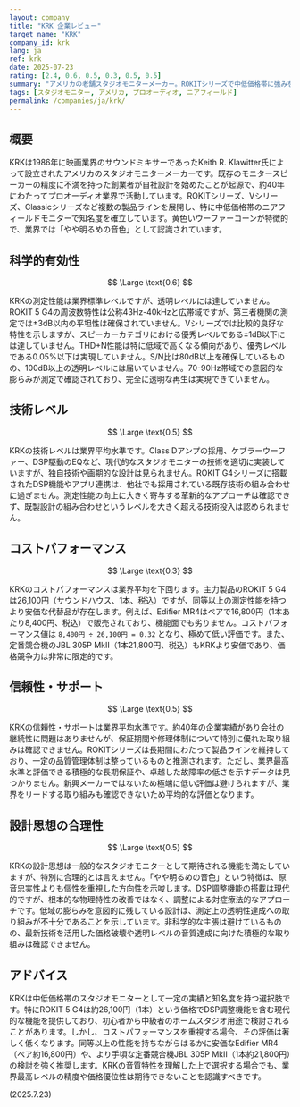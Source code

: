 ```yaml
---
layout: company
title: "KRK 企業レビュー"
target_name: "KRK"
company_id: krk
lang: ja
ref: krk
date: 2025-07-23
rating: [2.4, 0.6, 0.5, 0.3, 0.5, 0.5]
summary: "アメリカの老舗スタジオモニターメーカー。ROKITシリーズで中低価格帯に強みを持つが、測定性能は業界標準レベルに留まる。"
tags: [スタジオモニター, アメリカ, プロオーディオ, ニアフィールド]
permalink: /companies/ja/krk/
---
```


## 概要

KRKは1986年に映画業界のサウンドミキサーであったKeith R. Klawitter氏によって設立されたアメリカのスタジオモニターメーカーです。既存のモニタースピーカーの精度に不満を持った創業者が自社設計を始めたことが起源で、約40年にわたってプロオーディオ業界で活動しています。ROKITシリーズ、Vシリーズ、Classicシリーズなど複数の製品ラインを展開し、特に中低価格帯のニアフィールドモニターで知名度を確立しています。黄色いウーファーコーンが特徴的で、業界では「やや明るめの音色」として認識されています。

## 科学的有効性

$$ \Large \text{0.6} $$

KRKの測定性能は業界標準レベルですが、透明レベルには達していません。ROKIT 5 G4の周波数特性は公称43Hz-40kHzと広帯域ですが、第三者機関の測定では±3dB以内の平坦性は確保されていません。Vシリーズでは比較的良好な特性を示しますが、スピーカーカテゴリにおける優秀レベルである±1dB以下には達していません。THD+N性能は特に低域で高くなる傾向があり、優秀レベルである0.05%以下は実現していません。S/N比は80dB以上を確保しているものの、100dB以上の透明レベルには届いていません。70-90Hz帯域での意図的な膨らみが測定で確認されており、完全に透明な再生は実現できていません。

## 技術レベル

$$ \Large \text{0.5} $$

KRKの技術レベルは業界平均水準です。Class Dアンプの採用、ケブラーウーファー、DSP駆動のEQなど、現代的なスタジオモニターの技術を適切に実装していますが、独自技術や画期的な設計は見られません。ROKIT G4シリーズに搭載されたDSP機能やアプリ連携は、他社でも採用されている既存技術の組み合わせに過ぎません。測定性能の向上に大きく寄与する革新的なアプローチは確認できず、既製設計の組み合わせというレベルを大きく超える技術投入は認められません。

## コストパフォーマンス

$$ \Large \text{0.3} $$

KRKのコストパフォーマンスは業界平均を下回ります。主力製品のROKIT 5 G4は26,100円（サウンドハウス、1本、税込）ですが、同等以上の測定性能を持つより安価な代替品が存在します。例えば、Edifier MR4はペアで16,800円（1本あたり8,400円、税込）で販売されており、機能面でも劣りません。コストパフォーマンス値は `8,400円 ÷ 26,100円 = 0.32` となり、極めて低い評価です。また、定番競合機のJBL 305P MkII（1本21,800円、税込）もKRKより安価であり、価格競争力は非常に限定的です。

## 信頼性・サポート

$$ \Large \text{0.5} $$

KRKの信頼性・サポートは業界平均水準です。約40年の企業実績があり会社の継続性に問題はありませんが、保証期間や修理体制について特別に優れた取り組みは確認できません。ROKITシリーズは長期間にわたって製品ラインを維持しており、一定の品質管理体制は整っているものと推測されます。ただし、業界最高水準と評価できる積極的な長期保証や、卓越した故障率の低さを示すデータは見つかりません。新興メーカーではないため極端に低い評価は避けられますが、業界をリードする取り組みも確認できないため平均的な評価となります。

## 設計思想の合理性

$$ \Large \text{0.5} $$

KRKの設計思想は一般的なスタジオモニターとして期待される機能を満たしていますが、特別に合理的とは言えません。「やや明るめの音色」という特徴は、原音忠実性よりも個性を重視した方向性を示唆します。DSP調整機能の搭載は現代的ですが、根本的な物理特性の改善ではなく、調整による対症療法的なアプローチです。低域の膨らみを意図的に残している設計は、測定上の透明性達成への取り組みが不十分であることを示しています。非科学的な主張は避けているものの、最新技術を活用した価格破壊や透明レベルの音質達成に向けた積極的な取り組みは確認できません。

## アドバイス

KRKは中低価格帯のスタジオモニターとして一定の実績と知名度を持つ選択肢です。特にROKIT 5 G4は約26,100円（1本）という価格でDSP調整機能を含む現代的な機能を提供しており、初心者から中級者のホームスタジオ用途で検討されることがあります。しかし、コストパフォーマンスを重視する場合、その評価は著しく低くなります。同等以上の性能を持ちながらはるかに安価なEdifier MR4（ペア約16,800円）や、より手頃な定番競合機JBL 305P MkII（1本約21,800円）の検討を強く推奨します。KRKの音質特性を理解した上で選択する場合でも、業界最高レベルの精度や価格優位性は期待できないことを認識すべきです。

(2025.7.23)
